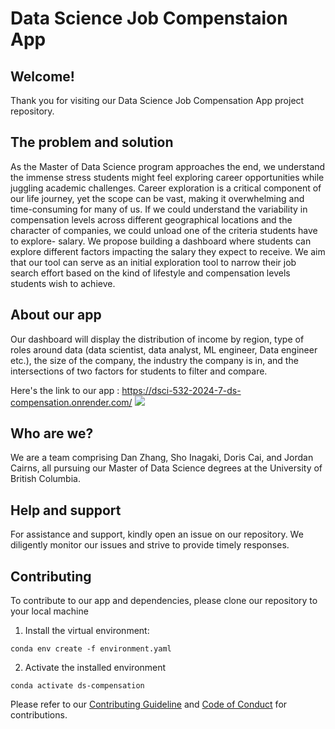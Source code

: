 # Data Science Job Compenstaion App

## Welcome!
Thank you for visiting our Data Science Job Compensation App project repository.

## The problem and solution

As the Master of Data Science program approaches the end, we understand the immense stress students might feel exploring career opportunities while juggling academic challenges. Career exploration is a critical component of our life journey, yet the scope can be vast, making it overwhelming and time-consuming for many of us. If we could understand the variability in compensation levels across different geographical locations and the character of companies, we could unload one of the criteria students have to explore- salary. We propose building a dashboard where students can explore different factors impacting the salary they expect to receive. We aim that our tool can serve as an initial exploration tool to narrow their job search effort based on the kind of lifestyle and compensation levels students wish to achieve. 

## About our app

Our dashboard will display the distribution of income by region, type of roles around data (data scientist, data analyst, ML engineer, Data engineer etc.), the size of the company, the industry the company is in, and the intersections of two factors for students to filter and compare.

Here's the link to our app : https://dsci-532-2024-7-ds-compensation.onrender.com/
![](https://github.com/UBC-MDS/DSCI-532_2024_7_ds-compensation/blob/main/img/demo.gif)

## Who are we?

We are a team comprising Dan Zhang, Sho Inagaki, Doris Cai, and Jordan Cairns, all pursuing our Master of Data Science degrees at the University of British Columbia.

## Help and support

For assistance and support, kindly open an issue on our repository. We diligently monitor our issues and strive to provide timely responses.

## Contributing

To contribute to our app and dependencies, please clone our repository to your local machine

1. Install the virtual environment:

```conda env create -f environment.yaml```

2. Activate the installed environment

```conda activate ds-compensation```


Please refer to our [Contributing Guideline](https://github.com/UBC-MDS/DSCI-532_2024_7_ds-compensation/blob/main/CONTRIBUTING.md) and [Code of Conduct](https://github.com/UBC-MDS/DSCI-532_2024_7_ds-compensation/blob/main/CODE_OF_CONDUCT.md) for contributions.
